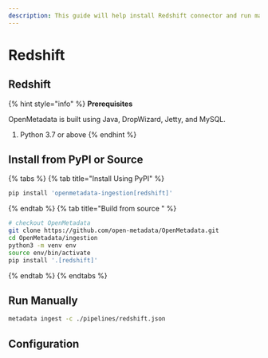 ```yaml
---
description: This guide will help install Redshift connector and run manually
---
```


# Redshift

## Redshift

{% hint style="info" %}
**Prerequisites**

OpenMetadata is built using Java, DropWizard, Jetty, and MySQL.

1. Python 3.7 or above
{% endhint %}

## Install from PyPI or Source

{% tabs %}
{% tab title="Install Using PyPI" %}
```bash
pip install 'openmetadata-ingestion[redshift]'
```
{% endtab %}
{% tab title="Build from source " %}
```bash
# checkout OpenMetadata
git clone https://github.com/open-metadata/OpenMetadata.git
cd OpenMetadata/ingestion
python3 -m venv env
source env/bin/activate
pip install '.[redshift]'
```
{% endtab %}
{% endtabs %}

## Run Manually

```bash
metadata ingest -c ./pipelines/redshift.json
```

## Configuration

